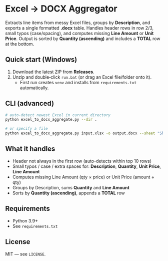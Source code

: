 # Excel → DOCX Aggregator

Extracts line items from messy Excel files, groups by **Description**, and exports a single formatted **.docx** table.
Handles header rows in row 2/3, small typos (case/spacing), and computes missing **Line Amount** or **Unit Price**.
Output is sorted by **Quantity (ascending)** and includes a **TOTAL** row at the bottom.

## Quick start (Windows)
1. Download the latest ZIP from **Releases**.
2. Unzip and double‑click `run.bat` (or drag an Excel file/folder onto it).
   - First run creates `venv` and installs from `requirements.txt` automatically.

## CLI (advanced)
```bash
# auto-detect newest Excel in current directory
python excel_to_docx_aggregate.py --dir .

# or specify a file
python excel_to_docx_aggregate.py input.xlsx -o output.docx --sheet "Sheet1"
```

## What it handles
- Header not always in the first row (auto-detects within top 10 rows)
- Small typos / case / extra spaces for: **Description**, **Quantity**, **Unit Price**, **Line Amount**
- Computes missing Line Amount (qty × price) or Unit Price (amount ÷ qty)
- Groups by Description, sums **Quantity** and **Line Amount**
- Sorts by **Quantity (ascending)**, appends a **TOTAL** row

## Requirements
- Python 3.9+
- See `requirements.txt`

## License
MIT — see `LICENSE`.

